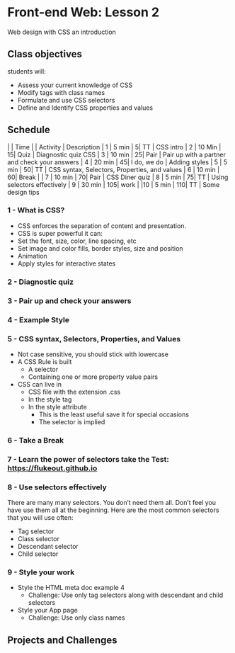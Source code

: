 # Front-end Web: Lesson 2

Web design with CSS an introduction

## Class objectives

students will: 

- Assess your current knowledge of CSS
- Modify tags with class names
- Formulate and use CSS selectors
- Define and Identify CSS properties and values 

## Schedule 

|   | Time   |    | Activity | Description
| 1 | 5 min  |   5| TT       | CSS intro
| 2 | 10 Min |  15| Quiz     | Diagnostic quiz CSS
| 3 | 10 min |  25| Pair     | Pair up with a partner and check your answers
| 4 | 20 min |  45| I do, we do | Adding styles 
| 5 | 5 min  |  50| TT       | CSS syntax, Selectors, Properties, and values
| 6 | 10 min |  60| Break    | 
| 7 | 10 min |  70| Pair     | CSS Diner quiz
| 8 | 5 min  |  75| TT       | Using selectors effectively
| 9 | 30 min | 105| work     |
|10 | 5 min  | 110| TT       | Some design tips

### 1 - What is CSS? 

- CSS enforces the separation of content and presentation. 
- CSS is super powerful it can: 
- Set the font, size, color, line spacing, etc
- Set image and color fills, border styles, size and position
- Animation
- Apply styles for interactive states

### 2 - Diagnostic quiz

### 3 - Pair up and check your answers 

### 4 - Example Style 

### 5 - CSS syntax, Selectors, Properties, and Values
- Not case sensitive, you should stick with lowercase
- A CSS Rule is built
  - A selector
  - Containing one or more property value pairs
- CSS can live in
  - CSS file with the extension .css
  - In the style tag
  - In the style attribute
    - This is the least useful save it for special occasions
    - The selector is implied 

### 6 - Take a Break

### 7 - Learn the power of selectors take the Test: https://flukeout.github.io

### 8 - Use selectors effectively

There are many many selectors. You don’t need them all. Don’t feel you have use them all at the beginning. 
Here are the most common selectors that you will use often:

- Tag selector
- Class selector
- Descendant selector
- Child selector

### 9 - Style your work

- Style the HTML meta doc example 4
  - Challenge: Use only tag selectors along with descendant and child selectors
- Style your App page
  - Challenge: Use only class names

## Projects and Challenges

